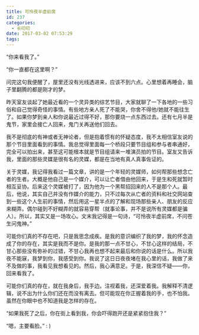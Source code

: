 ```yaml
---
title: 可怜夜半虚前席
id: 237
categories:
  - 长叨叨
date: 2017-03-02 07:53:29
tags:
---
```


“你来看我了。”

“你一直都在这里啊？”

问完这句我便醒了，屋里还没有光线透进来，应该不到六点。心里想着再睡会，脑子里翻腾的都是刚才的梦。

昨天室友谈起了她最近看的一个灵异类的综艺节目，大家就聊了一下各地的一些习俗和自己觉得奇怪的事情。有些地方亲人死了不能哭，你舍不得他/她就不能往生了。如果你梦到亲人和你说最近过得不好，那你要烧一点东西过去。还有七月半是鬼节，家里会接亡人回来，鬼门关再送他们回去。

我不是彻底的有神或者无神论者，但是抱着惯有的怀疑态度，我不太相信室友说的那个节目里面看到的事情。我总觉得里面每一个桥段只要节目组和参与者串通好，完全可以拍出来，甚至这可能根本就是节目组请来一堆演员拍的节目。室友又告诉我，里面的那些灵媒是很有名的灵媒，都是在当地有真人真事佐证的。

关于灵媒，我记得我看过一篇文章，讲的是一个年轻的灵媒师，如何帮那些想念亡者的生者。大概是他自己是一个媒介，可以让亡者借由他回来，于是生和死就暂时相互妥协。后来这个灵媒被打了，因为他为一个黑帮招回来的人不是那个人。最后，他说，其实自己并没有作媒介的能力，只不过每次从亡者的资料和社交网站查到一些这个人生前的事情，然后用这一星半点的了解和现场那些亲人、朋友的反应来糊弄。偶尔碰到不好糊弄的就容易穿帮（就事论事，并不是说所有灵媒都是骗人）。所以，其实又是一场攻心。文末我记得是一句诗，“可怜夜半虚前席，不问苍生问鬼神。”

可能你们真的不存在吧，只是我思念成疾。是我的意识编织了我的梦，我的怀念造成了你的存在，其实是我而不是你。是我的那一点不甘心，不甘心这样的结局，不甘心那些没有弥补的过错，不甘心我再也想不起来最后和你说的话是什么。所以我夜不能寐，我梦到你，我感受到你。我说了这日日夜夜堵在我心里的话，我做了来不及做的事，我看见我想看见的。然后，我心满意足。于是，我深信不疑——你，回来看我了。

可能你们真的存在，就在我身后，我手边。注视着我，还深爱着我。我解释不清逻辑，说不出为什么你们还在而没有离去。但可能现在你正握着我的手，也不怕我。虽然在你眼中也不知道我是怎样的存在。

“如果我死了之后，你在街上看到我，你会吓得跑开还是紧紧抱住我？”

“嗯，主要看脸。” : )